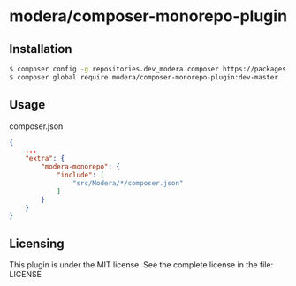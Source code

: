 # modera/composer-monorepo-plugin

## Installation

```sh
$ composer config -g repositories.dev_modera composer https://packages.dev.modera.org
$ composer global require modera/composer-monorepo-plugin:dev-master
```

## Usage

composer.json

```json
{
    ...
    "extra": {
        "modera-monorepo": {
            "include": [
                "src/Modera/*/composer.json"
            ]
        }
    }
}
```

## Licensing

This plugin is under the MIT license. See the complete license in the file:
LICENSE